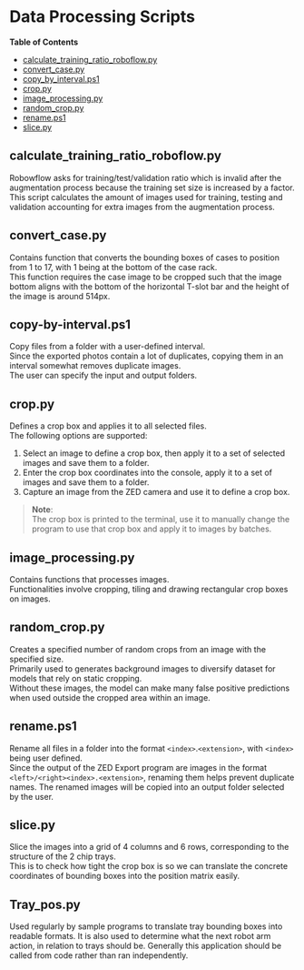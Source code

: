 
<!-- TOC ignore:true -->
# Data Processing Scripts
**Table of Contents**
<!-- TOC -->

* [calculate_training_ratio_roboflow.py](#calculate_training_ratio_roboflowpy)
* [convert_case.py](#convert_casepy)
* [copy_by_interval.ps1](#copy-by-intervalps1)
* [crop.py](#croppy)
* [image_processing.py](#image_processingpy)
* [random_crop.py](#random_croppy)
* [rename.ps1](#renameps1)
* [slice.py](#slicepy)

<!-- /TOC -->

## calculate_training_ratio_roboflow.py
Robowflow asks for training/test/validation ratio which is invalid after the augmentation process because the training set size is increased by a factor.
This script calculates the amount of images used for training, testing and validation accounting for extra images from the augmentation process.

## convert_case.py
Contains function that converts the bounding boxes of cases to position from 1 to 17, with 1 being at the bottom of the case rack.\
This function requires the case image to be cropped such that the image bottom aligns with the bottom of the horizontal T-slot bar and
the height of the image is around 514px.

## copy-by-interval.ps1
Copy files from a folder with a user-defined interval.\
Since the exported photos contain a lot of duplicates, copying them in an interval somewhat removes duplicate images.\
The user can specify the input and output folders.

## crop.py
Defines a crop box and applies it to all selected files.\
The following options are supported:
1. Select an image to define a crop box, then apply it to a set of selected images and save them to a folder.
2. Enter the crop box coordinates into the console, apply it to a set of images and save them to a folder.
3. Capture an image from the ZED camera and use it to define a crop box.

> **Note**:\
> The crop box is printed to the terminal, use it to manually change the program to use that crop box and apply it to images by batches.

## image_processing.py
Contains functions that processes images.\
Functionalities involve cropping, tiling and drawing rectangular crop boxes on images.

## random_crop.py
Creates a specified number of random crops from an image with the specified size.\
Primarily used to generates background images to diversify dataset for models that rely on static cropping.\
Without these images, the model can make many false positive predictions when used outside the cropped area within an image.

## rename.ps1
Rename all files in a folder into the format `<index>`.`<extension>`, with `<index>` being user defined.\
Since the output of the ZED Export program are images in the format `<left>/<right><index>.<extension>`, renaming them helps prevent duplicate names.
The renamed images will be copied into an output folder selected by the user.

## slice.py
Slice the images into a grid of 4 columns and 6 rows, corresponding to the structure of the 2 chip trays.\
This is to check how tight the crop box is so we can translate the concrete coordinates of bounding boxes into the position matrix easily.

## Tray_pos.py
Used regularly by sample programs to translate tray bounding boxes into readable formats.
It is also used to determine what the next robot arm action, in relation to trays should be.
Generally this application should be called from code rather than ran independently.
